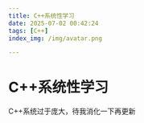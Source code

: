 ```yaml
---
title: C++系统性学习
date: 2025-07-02 00:42:24
tags: [C++]
index_img: /img/avatar.png

---
```


# C++系统性学习

C++系统过于庞大，待我消化一下再更新